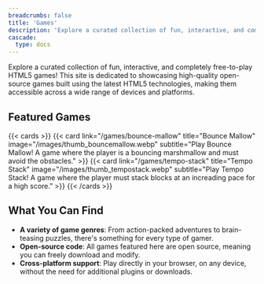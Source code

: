```yaml
---
breadcrumbs: false
title: 'Games'
description: 'Explore a curated collection of fun, interactive, and completely free-to-play HTML5 games!'
cascade:
  type: docs
---
```


Explore a curated collection of fun, interactive, and completely free-to-play HTML5 games! This site is dedicated to showcasing high-quality open-source games built using the latest HTML5 technologies, making them accessible across a wide range of devices and platforms. 

## Featured Games

{{< cards >}}
  {{< card link="/games/bounce-mallow" title="Bounce Mallow" image="/images/thumb_bouncemallow.webp" subtitle="Play Bounce Mallow! A game where the player is a bouncing marshmallow and must avoid the obstacles." >}}
  {{< card link="/games/tempo-stack" title="Tempo Stack" image="/images/thumb_tempostack.webp" subtitle="Play Tempo Stack! A game where the player must stack blocks at an increading pace for a high score." >}}
{{< /cards >}}

## What You Can Find
- **A variety of game genres**: From action-packed adventures to brain-teasing puzzles, there's something for every type of gamer.
- **Open-source code**: All games featured here are open source, meaning you can freely download and modify.
- **Cross-platform support**: Play directly in your browser, on any device, without the need for additional plugins or downloads.

